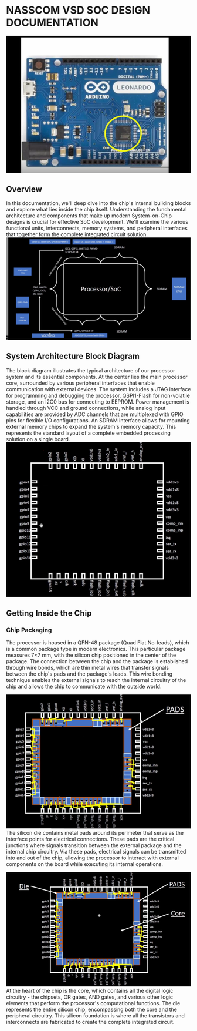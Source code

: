 # NASSCOM VSD SOC DESIGN DOCUMENTATION
![Project Screenshot](assets/1.png)
## Overview
In this documentation, we'll deep dive into the chip's internal building blocks and explore what lies inside the chip itself. Understanding the fundamental architecture and components that make up modern System-on-Chip designs is crucial for effective SoC development. We'll examine the various functional units, interconnects, memory systems, and peripheral interfaces that together form the complete integrated circuit solution.
![Project Screenshot](assets/2.png)
## System Architecture Block Diagram
The block diagram illustrates the typical architecture of our processor system and its essential components. At the center lies the main processor core, surrounded by various peripheral interfaces that enable communication with external devices. The system includes a JTAG interface for programming and debugging the processor, QSPI1-Flash for non-volatile storage, and an I2C0 bus for connecting to EEPROM. Power management is handled through VCC and ground connections, while analog input capabilities are provided by ADC channels that are multiplexed with GPIO pins for flexible I/O configurations. An SDRAM interface allows for mounting external memory chips to expand the system's memory capacity. This represents the standard layout of a complete embedded processing solution on a single board.
![Project Screenshot](assets/3.png)
## Getting Inside the Chip

### Chip Packaging
The processor is housed in a QFN-48 package (Quad Flat No-leads), which is a common package type in modern electronics. This particular package measures 7×7 mm, with the silicon chip positioned in the center of the package. The connection between the chip and the package is established through wire bonds, which are thin metal wires that transfer signals between the chip's pads and the package's leads. This wire bonding technique enables the external signals to reach the internal circuitry of the chip and allows the chip to communicate with the outside world.

![Project Screenshot](assets/4.png)
The silicon die contains metal pads around its perimeter that serve as the interface points for electrical connections. These pads are the critical junctions where signals transition between the external package and the internal chip circuitry. Via these pads, electrical signals can be transmitted into and out of the chip, allowing the processor to interact with external components on the board while executing its internal operations.

![Project Screenshot](assets/5.png)
At the heart of the chip is the core, which contains all the digital logic circuitry - the chipsets, OR gates, AND gates, and various other logic elements that perform the processor's computational functions. The die represents the entire silicon chip, encompassing both the core and the peripheral circuitry. This silicon foundation is where all the transistors and interconnects are fabricated to create the complete integrated circuit.